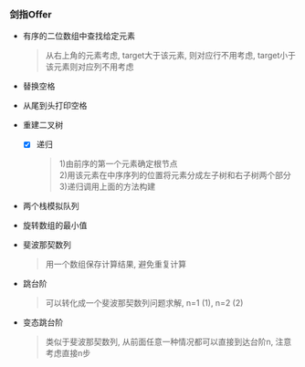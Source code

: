 ### 剑指Offer

+ 有序的二位数组中查找给定元素
    > 从右上角的元素考虑, target大于该元素, 则对应行不用考虑, target小于该元素则对应列不用考虑
    
+ 替换空格

+ 从尾到头打印空格

+ 重建二叉树
    - [x] 递归
        >  1)由前序的第一个元素确定根节点  
        2)用该元素在中序序列的位置将元素分成左子树和右子树两个部分  
        3)递归调用上面的方法构建
        
+ 两个栈模拟队列

+ 旋转数组的最小值

+ 斐波那契数列
    > 用一个数组保存计算结果, 避免重复计算
    
+ 跳台阶
    > 可以转化成一个斐波那契数列问题求解, n=1 (1), n=2 (2)
    
+ 变态跳台阶
    > 类似于斐波那契数列, 从前面任意一种情况都可以直接到达台阶n, 注意考虑直接n步